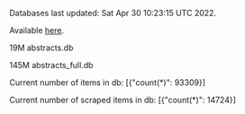 Databases last updated: Sat Apr 30 10:23:15 UTC 2022. 

Available [here](https://github.com/cbeauhilton/ash-db/releases).


19M	abstracts.db

145M	abstracts_full.db

Current number of items in db:
[{"count(*)": 93309}]

Current number of scraped items in db:
[{"count(*)": 14724}]
